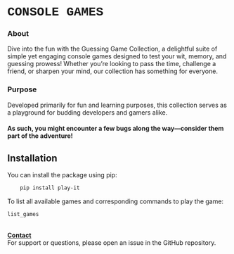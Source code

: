 <h1 style = 'font-family: "Lucida Console", "Courier New", monospace'>CONSOLE GAMES</h1>

### About
Dive into the fun with the Guessing Game Collection, a delightful suite of simple yet engaging console games designed to test your wit, memory, and guessing prowess! Whether you’re looking to pass the time, challenge a friend, or sharpen your mind, our collection has something for everyone.

### Purpose
Developed primarily for fun and learning purposes, this collection serves as a playground for budding developers and gamers alike. 
#### As such, you might encounter a few bugs along the way—consider them part of the adventure!

## Installation

You can install the package using pip:

```bash
    pip install play-it
```

To list all available games and corresponding commands to play the game:
```bash
list_games
``` 



<br>
<b><u>Contact</u></b><br>
For support or questions, please open an issue in the GitHub repository.